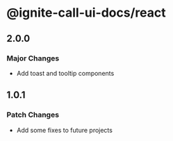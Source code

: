 # @ignite-call-ui-docs/react

## 2.0.0

### Major Changes

- Add toast and tooltip components

## 1.0.1

### Patch Changes

- Add some fixes to future projects
